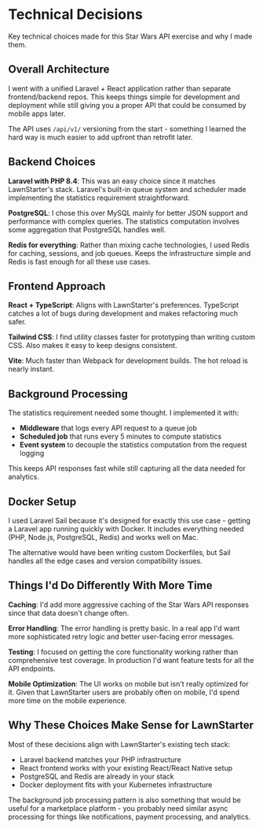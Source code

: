 # Technical Decisions

Key technical choices made for this Star Wars API exercise and why I made them.

## Overall Architecture

I went with a unified Laravel + React application rather than separate frontend/backend repos. This keeps things simple for development and deployment while still giving you a proper API that could be consumed by mobile apps later.

The API uses `/api/v1/` versioning from the start - something I learned the hard way is much easier to add upfront than retrofit later.

## Backend Choices

**Laravel with PHP 8.4**: This was an easy choice since it matches LawnStarter's stack. Laravel's built-in queue system and scheduler made implementing the statistics requirement straightforward.

**PostgreSQL**: I chose this over MySQL mainly for better JSON support and performance with complex queries. The statistics computation involves some aggregation that PostgreSQL handles well.

**Redis for everything**: Rather than mixing cache technologies, I used Redis for caching, sessions, and job queues. Keeps the infrastructure simple and Redis is fast enough for all these use cases.

## Frontend Approach

**React + TypeScript**: Aligns with LawnStarter's preferences. TypeScript catches a lot of bugs during development and makes refactoring much safer.

**Tailwind CSS**: I find utility classes faster for prototyping than writing custom CSS. Also makes it easy to keep designs consistent.

**Vite**: Much faster than Webpack for development builds. The hot reload is nearly instant.

## Background Processing

The statistics requirement needed some thought. I implemented it with:

- **Middleware** that logs every API request to a queue job
- **Scheduled job** that runs every 5 minutes to compute statistics
- **Event system** to decouple the statistics computation from the request logging

This keeps API responses fast while still capturing all the data needed for analytics.

## Docker Setup

I used Laravel Sail because it's designed for exactly this use case - getting a Laravel app running quickly with Docker. It includes everything needed (PHP, Node.js, PostgreSQL, Redis) and works well on Mac.

The alternative would have been writing custom Dockerfiles, but Sail handles all the edge cases and version compatibility issues.

## Things I'd Do Differently With More Time

**Caching**: I'd add more aggressive caching of the Star Wars API responses since that data doesn't change often.

**Error Handling**: The error handling is pretty basic. In a real app I'd want more sophisticated retry logic and better user-facing error messages.

**Testing**: I focused on getting the core functionality working rather than comprehensive test coverage. In production I'd want feature tests for all the API endpoints.

**Mobile Optimization**: The UI works on mobile but isn't really optimized for it. Given that LawnStarter users are probably often on mobile, I'd spend more time on the mobile experience.

## Why These Choices Make Sense for LawnStarter

Most of these decisions align with LawnStarter's existing tech stack:

- Laravel backend matches your PHP infrastructure
- React frontend works with your existing React/React Native setup
- PostgreSQL and Redis are already in your stack
- Docker deployment fits with your Kubernetes infrastructure

The background job processing pattern is also something that would be useful for a marketplace platform - you probably need similar async processing for things like notifications, payment processing, and analytics.
